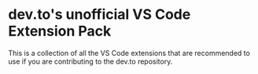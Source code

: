 # dev.to's unofficial VS Code Extension Pack

This is a collection of all the VS Code extensions that are recommended to use if you are contributing to the dev.to repository.
